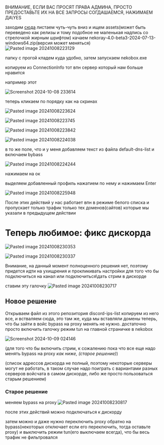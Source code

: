 ВНИМАНИЕ, ЕСЛИ ВАС ПРОСЯТ ПРАВА АДМИНА, ПРОСТО ПРЕДОСТАВЬТЕ ИХ НА ВСЕ ЗАПРОСЫ СОГДАШАЕМСЯ, НАЖИМАЕМ ДА\YES 

заходим [сюда](https://github.com/Matsuridayo/nekoray/releases)
листаем чуть-чуть вниз и ищем assets(может быть переведено как релизы и тому подобное не маленькая надпись со стрелочкой жирным шрифтом)
качаем nekoray-4.0-beta3-2024-07-13-windows64.zip(версия может меняться)
![Pasted image 20241008223129](https://github.com/user-attachments/assets/d22c9419-0493-4c74-836d-88f03bdd6282)

папку с прогой кладем куда удобно, затем запускаем nekobox.exe

копируем из ConnectionInfo тот впн сервер который нам больше нравится

например этот

![Screenshot 2024-10-08 233614](https://github.com/user-attachments/assets/19cef0ce-10e7-455d-9bbd-1df49d23f834)


теперь кликаем по порядку как на скринах

![Pasted image 20241008223624](https://github.com/user-attachments/assets/b49e0a8e-ea67-4feb-b6ae-38cbd5f950d6)


![Pasted image 20241008223745](https://github.com/user-attachments/assets/c76f9fd2-d596-4de7-8f7e-e06f7231d065)



![Pasted image 20241008223842](https://github.com/user-attachments/assets/e7d89a3d-f798-41f1-8713-56ad70cec429)

![Pasted image 20241008224038](https://github.com/user-attachments/assets/8b599078-6423-4660-9868-976fae5c7c37)

в то же поле, что и у меня добавляем текст из файла default-dns-list и включаем bybass

![Pasted image 20241008224244](https://github.com/user-attachments/assets/4961ea35-bceb-451b-bf14-1a964be4cf24)


нажимаем на ок

выделяем добавленный профиль нажатием по нему и нажимаем Enter

![Pasted image 20241008225948](https://github.com/user-attachments/assets/fc285fe4-7c37-4439-b3ab-48daaacdc128)


После этих действий у нас работает впн в режиме белого списка и пропускает только трафик только тех доменов(сайтов) которые мы указали в предыдущем действии

# Теперь любимое: фикс дискорда

![Pasted image 20241008230353](https://github.com/user-attachments/assets/2d026243-a4fc-4d6d-9204-c2f722bcef33)


![Pasted image 20241008230337](https://github.com/user-attachments/assets/018f2b72-0cd3-4baf-b1b2-f5bda5164790)


Внимание, на данный момент полноценного решения нет, поэтому придется идти на ухищрения и прокликивать настройки для того что бы подключиться на канал или подключиться\дать стрим в дискорде

ставим эту галочку
![Pasted image 20241008230717](https://github.com/user-attachments/assets/6abba42a-bcdb-4bcc-8dbf-6558b226ce5c)

## Новое решение
Открываем файл из этого репозитория discord-ips-list
копируем из него все, и встваляем сюда, это там же, куда мы вставляли домены
теперь, что бы зайти в войс bypass на proxy менять не нужно. достаточно просто включить галочку режим tun на главной страничке в nekobox

![Screenshot 2024-10-09 024146](https://github.com/user-attachments/assets/c8b981b9-9144-4a79-926d-0f0b355e8318)

(для того что бы включить стрим, к сожалению пока что все еще надо менять bypass на proxy _как ниже, (старое решение)_)

(список адрессов дискорда не полный, поэтому некоторые серверы могут не работать, в таком случае надо поиграть с вариантами разных серверов войсчата в самом дискорде, либо же просто пользоваться старым решением)

### Старое решение
меняем bypass на proxy
![Pasted image 20241008230817](https://github.com/user-attachments/assets/38760fae-6404-4ef9-a273-0bf2bd7e5e65)

после этих действий можно подключаться к дискорду 

затем можно и даже нужно переключить proxy обратно на bypass(некоторых отключает если его переключить, тогда оставьте proxy) и выключить режим tun(его выключаем всегда), что бы весь трафик не фильтровался 
